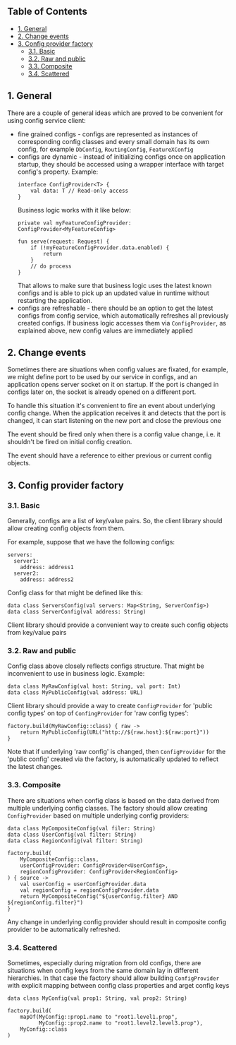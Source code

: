 ## Table of Contents

* [1. General](#1-general)
* [2. Change events](#2-change-events)
* [3. Config provider factory](#3-config-provider-factory)
  * [3.1. Basic](#31-basic)
  * [3.2. Raw and public](#32-raw-and-public)
  * [3.3. Composite](#33-composite)
  * [3.4. Scattered](#34-scattered)

## 1. General

There are a couple of general ideas which are proved to be convenient for using config service client:
* fine grained configs - configs are represented as instances of corresponding config classes and every small domain has its own config, for example `DbConfig`, `RoutingConfig`, `FeatureXConfig` 
* configs are dynamic - instead of initializing configs once on application startup, they should be accessed using a wrapper interface with target config's property. Example:
  ```
  interface ConfigProvider<T> {
      val data: T // Read-only access
  }
  ```
  Business logic works with it like below:
  ```
  private val myFeatureConfigProvider: ConfigProvider<MyFeatureConfig>
  
  fun serve(request: Request) {
      if (!myFeatureConfigProvider.data.enabled) {
          return
      }
      // do process
  }
  ``` 
  That allows to make sure that business logic uses the latest known configs and is able to pick up an updated value in runtime without restarting the application.
* configs are refreshable - there should be an option to get the latest configs from config service, which automatically refreshes all previously created configs. If business logic accesses them via `ConfigProvider`, as explained above, new config values are immediately applied

## 2. Change events

Sometimes there are situations when config values are fixated, for example, we might define port to be used by our service in configs, and an application opens server socket on it on startup. If the port is changed in configs later on, the socket is already opened on a different port.

To handle this situation it's convenient to fire an event about underlying config change. When the application receives it and detects that the port is changed, it can start listening on the new port and close the previous one

The event should be fired only when there is a config value change, i.e. it shouldn't be fired on initial config creation.

The event should have a reference to either previous or current config objects.

## 3. Config provider factory

### 3.1. Basic

Generally, configs are a list of key/value pairs. So, the client library should allow creating config objects from them.

For example, suppose that we have the following configs:
```
servers:
  server1:
    address: address1
  server2:
    address: address2
```
Config class for that might be defined like this:
```
data class ServersConfig(val servers: Map<String, ServerConfig>)
data class ServerConfig(val address: String)
```
Client library should provide a convenient way to create such config objects from key/value pairs

### 3.2. Raw and public

Config class above closely reflects configs structure. That might be inconvenient to use in business logic. Example:

```
data class MyRawConfig(val host: String, val port: Int)
data class MyPublicConfig(val address: URL)
```

Client library should provide a way to create `ConfigProvider` for 'public config types' on top of `ConfingProvider` for 'raw config types':

```
factory.build(MyRawConfig::class) { raw ->
    return MyPublicConfig(URL("http://${raw.host}:${raw:port}"))
}
```

Note that if underlying 'raw config' is changed, then `ConfigProvider` for the 'public config' created via the factory, is automatically updated to reflect the latest changes.

### 3.3. Composite

There are situations when config class is based on the data derived from multiple underlying config classes. The factory should allow creating `ConfigProvider` based on multiple underlying config providers:

```
data class MyCompositeConfig(val filer: String)
data class UserConfig(val filter: String)
data class RegionConfig(val filter: String)

factory.build(
    MyCompositeConfig::class,
    userConfigProvider: ConfigProvider<UserConfig>,
    regionConfigProvider: ConfigProvider<RegionConfig>
) { source ->
    val userConfig = userConfigProvider.data
    val regionConfig = regionConfigProvider.data
    return MyCompositeConfig("${userConfig.filter} AND ${regionConfig.filter}")
}
```
Any change in underlying config provider should result in composite config provider to be automatically refreshed.

### 3.4. Scattered

Sometimes, especially during migration from old configs, there are situations when config keys from the same domain lay in different hierarchies. In that case the factory should allow building `ConfigProvider` with explicit mapping between config class properties and arget config keys
```
data class MyConfig(val prop1: String, val prop2: String)

factory.build(
    mapOf(MyConfig::prop1.name to "root1.level1.prop",
          MyConfig::prop2.name to "root1.level2.level3.prop"),
    MyConfig::class
)
```